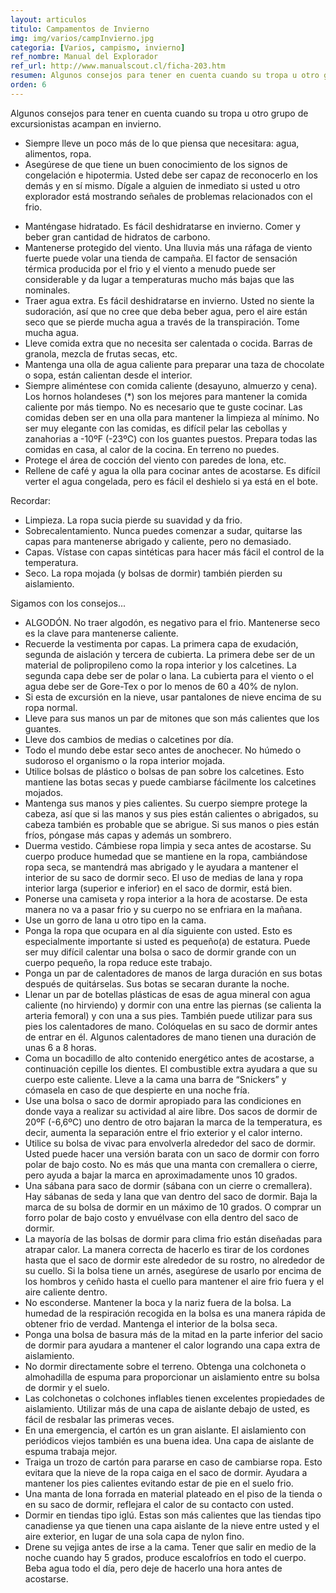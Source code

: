 ```yaml
---
layout: articulos
titulo: Campamentos de Invierno
img: img/varios/campInvierno.jpg
categoria: [Varios, campismo, invierno]
ref_nombre: Manual del Explorador
ref_url: http://www.manualscout.cl/ficha-203.htm
resumen: Algunos consejos para tener en cuenta cuando su tropa u otro grupo de excursionistas acampan en invierno
orden: 6
---
```

Algunos consejos para tener en cuenta cuando su tropa u otro grupo de excursionistas acampan en invierno.

- Siempre lleve un poco más de lo que piensa que necesitara: agua, alimentos, ropa.
- Asegúrese de que tiene un buen conocimiento de los signos de congelación e hipotermia. Usted debe ser capaz de reconocerlo en los demás y en sí mismo. Dígale a alguien de inmediato si usted u otro explorador está mostrando señales de problemas relacionados con el frio.

<div class="col col-12 sm-col-6 md-col-4 lg-col-4 mr1">

<amp-img src="{{site.baseurl}}/img/varios/campInvierno1.jpg" width="400" height="300" alt="Campamentos de Invierno" layout="responsive" class="rounded"></amp-img>

</div>

- Manténgase hidratado. Es fácil deshidratarse en invierno. Comer y beber gran cantidad de hidratos de carbono.
- Mantenerse protegido del viento. Una lluvia más una ráfaga de viento fuerte puede volar una tienda de campaña. El factor de sensación térmica producida por el frio y el viento a menudo puede ser considerable y da lugar a temperaturas mucho más bajas que las nominales.
- Traer agua extra. Es fácil deshidratarse en invierno. Usted no siente la sudoración, así que no cree que deba beber agua, pero el aire están seco que se pierde mucha agua a través de la transpiración. Tome mucha agua.
- Lleve comida extra que no necesita ser calentada o cocida. Barras de granola, mezcla de frutas secas, etc.
- Mantenga una olla de agua caliente para preparar una taza de chocolate o sopa, están calientan desde el interior.
- Siempre aliméntese con comida caliente (desayuno, almuerzo y cena). Los hornos holandeses (*) son los mejores para mantener la comida caliente por más tiempo. No es necesario que te guste cocinar. Las comidas deben ser en una olla para mantener la limpieza al mínimo. No ser muy elegante con las comidas, es difícil pelar las cebollas y zanahorias a -10ºF (-23ºC) con los guantes puestos. Prepara todas las comidas en casa, al calor de la cocina. En terreno no puedes.
- Protege el área de cocción del viento con paredes de lona, etc.
- Rellene de café y agua la olla para cocinar antes de acostarse. Es difícil verter el agua congelada, pero es fácil el deshielo si ya está en el bote.

Recordar:

- Limpieza. La ropa sucia pierde su suavidad y da frio.
- Sobrecalentamiento. Nunca puedes comenzar a sudar, quitarse las capas para mantenerse abrigado y caliente, pero no demasiado.
- Capas. Vístase con capas sintéticas para hacer más fácil el control de la temperatura.
- Seco. La ropa mojada (y bolsas de dormir) también pierden su aislamiento.

Sigamos con los consejos...

<div class="col col-12 sm-col-6 md-col-4 lg-col-4 img_right ml1">

<amp-img src="{{site.baseurl}}/img/varios/campInvierno2.jpg" width="500" height="375" alt="Campamentos de Invierno" layout="responsive" class="rounded"></amp-img>

</div>

- ALGODÓN. No traer algodón, es negativo para el frio. Mantenerse seco es la clave para mantenerse caliente.
- Recuerde la vestimenta por capas. La primera capa de exudación, segunda de aislación y tercera de cubierta. La primera debe ser de un material de polipropileno como la ropa interior y los calcetines. La segunda capa debe ser de polar o lana. La cubierta para el viento o el agua debe ser de Gore-Tex o por lo menos de 60 a 40% de nylon.
- Si esta de excursión en la nieve, usar pantalones de nieve encima de su ropa normal.
- Lleve para sus manos un par de mitones que son más calientes que los guantes.
- Lleve dos cambios de medias o calcetines por día.
- Todo el mundo debe estar seco antes de anochecer. No húmedo o sudoroso el organismo o la ropa interior mojada.
- Utilice bolsas de plástico o bolsas de pan sobre los calcetines. Esto mantiene las botas secas y puede cambiarse fácilmente los calcetines mojados.
- Mantenga sus manos y pies calientes. Su cuerpo siempre protege la cabeza, así que si las manos y sus pies están calientes o abrigados, su cabeza también es probable que se abrigue. Si sus manos o pies están fríos, póngase más capas y además un sombrero.
- Duerma vestido. Cámbiese ropa limpia y seca antes de acostarse. Su cuerpo produce humedad que se mantiene en la ropa, cambiándose ropa seca, se mantendrá mas abrigado y le ayudara a mantener el interior de su saco de dormir seco. El uso de medias de lana y ropa interior larga (superior e inferior) en el saco de dormir, está bien.
- Ponerse una camiseta y ropa interior a la hora de acostarse. De esta manera no va a pasar frio y su cuerpo no se enfriara en la mañana.
- Use un gorro de lana u otro tipo en la cama.
- Ponga la ropa que ocupara en al día siguiente con usted. Esto es especialmente importante si usted es pequeño(a) de estatura. Puede ser muy difícil calentar una bolsa o saco de dormir grande con un cuerpo pequeño, la ropa reduce este trabajo.
- Ponga un par de calentadores de manos de larga duración en sus botas después de quitárselas. Sus botas se secaran durante la noche.
- Llenar un par de botellas plásticas de esas de agua mineral con agua caliente (no hirviendo) y dormir con una entre las piernas (se calienta la arteria femoral) y con una a sus pies. También puede utilizar para sus pies los calentadores de mano. Colóquelas en su saco de dormir antes de entrar en él. Algunos calentadores de mano tienen una duración de unas 6 a 8 horas.
- Coma un bocadillo de alto contenido energético antes de acostarse, a continuación cepille los dientes. El combustible extra ayudara a que su cuerpo este caliente. Lleve a la cama una barra de “Snickers” y cómasela en caso de que despierte en una noche fría.
- Use una bolsa o saco de dormir apropiado para las condiciones en donde vaya a realizar su actividad al aire libre. Dos sacos de dormir de 20ºF (-6,6ºC) uno dentro de otro bajaran la marca de la temperatura, es decir, aumenta la separación entre el frio exterior y el calor interno.
- Utilice su bolsa de vivac para envolverla alrededor del saco de dormir. Usted puede hacer una versión barata con un saco de dormir con forro polar de bajo costo. No es más que una manta con cremallera o cierre, pero ayuda a bajar la marca en aproximadamente unos 10 grados.
- Una sábana para saco de dormir (sábana con un cierre o cremallera). Hay sábanas de seda y lana que van dentro del saco de dormir. Baja la marca de su bolsa de dormir en un máximo de 10 grados. O comprar un forro polar de bajo costo y envuélvase con ella dentro del saco de dormir.
- La mayoría de las bolsas de dormir para clima frio están diseñadas para atrapar calor. La manera correcta de hacerlo es tirar de los cordones hasta que el saco de dormir este alrededor de su rostro, no alrededor de su cuello. Si la bolsa tiene un arnés, asegúrese de usarlo por encima de los hombros y ceñido hasta el cuello para mantener el aire frio fuera y el aire caliente dentro.
- No esconderse. Mantener la boca y la nariz fuera de la bolsa. La humedad de la respiración recogida en la bolsa es una manera rápida de obtener frio de verdad. Mantenga el interior de la bolsa seca.
- Ponga una bolsa de basura más de la mitad en la parte inferior del sacio de dormir para ayudara a mantener el calor logrando una capa extra de aislamiento.
- No dormir directamente sobre el terreno. Obtenga una colchoneta o almohadilla de espuma para proporcionar un aislamiento entre su bolsa de dormir y el suelo.
- Las colchonetas o colchones inflables tienen excelentes propiedades de aislamiento. Utilizar más de una capa de aislante debajo de usted, es fácil de resbalar las primeras veces.
- En una emergencia, el cartón es un gran aislante. El aislamiento con periódicos viejos también es una buena idea. Una capa de aislante de espuma trabaja mejor.
- Traiga un trozo de cartón para pararse en caso de cambiarse ropa. Esto evitara que la nieve de la ropa caiga en el saco de dormir. Ayudara a mantener los pies calientes evitando estar de pie en el suelo frio.
- Una manta de lona forrada en material plateado en el piso de la tienda o en su saco de dormir, reflejara el calor de su contacto con usted.
- Dormir en tiendas tipo iglú. Estas son más calientes que las tiendas tipo canadiense ya que tienen una capa aislante de la nieve entre usted y el aire exterior, en lugar de una sola capa de nylon fino.
- Drene su vejiga antes de irse a la cama. Tener que salir en medio de la noche cuando hay 5 grados, produce escalofríos en todo el cuerpo. Beba agua todo el día, pero deje de hacerlo una hora antes de acostarse.